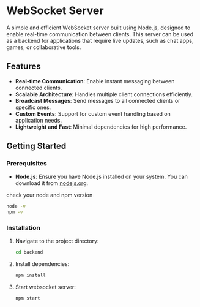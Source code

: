 # WebSocket Server

A simple and efficient WebSocket server built using Node.js, designed to enable real-time communication between clients. This server can be used as a backend for applications that require live updates, such as chat apps, games, or collaborative tools.

## Features

-   **Real-time Communication**: Enable instant messaging between connected clients.
-   **Scalable Architecture**: Handles multiple client connections efficiently.
-   **Broadcast Messages**: Send messages to all connected clients or specific ones.
-   **Custom Events**: Support for custom event handling based on application needs.
-   **Lightweight and Fast**: Minimal dependencies for high performance.

## Getting Started

### Prerequisites

-   **Node.js**: Ensure you have Node.js installed on your system. You can download it from [nodejs.org](https://nodejs.org/).

check your node and npm version

```bash
node -v
npm -v
```

### Installation

1. Navigate to the project directory:
    ```bash
    cd backend
    ```
2. Install dependencies:
    ```bash
    npm install
    ```
3. Start websocket server:
    ```bash
    npm start
    ```
